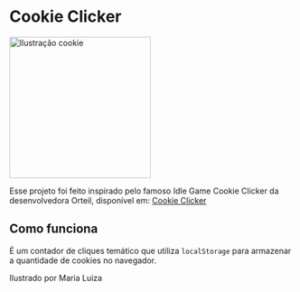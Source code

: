 # Cookie Clicker

<img src="https://github.com/paulo-henrique-almeida/projetos-javascript/assets/158237204/f372c667-2f49-4dbf-9fa8-c0982b46dd48" alt="Ilustração cookie" height="250">

Esse projeto foi feito inspirado pelo famoso Idle Game Cookie Clicker da desenvolvedora Orteil, disponível em: [Cookie Clicker](https://orteil.dashnet.org/cookieclicker/)

## Como funciona
É um contador de cliques temático que utiliza `localStorage` para armazenar a quantidade de cookies no navegador.

Ilustrado por Maria Luiza

